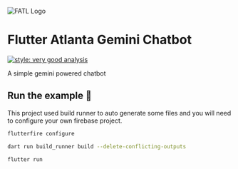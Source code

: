 ![FATL Logo](https://secure.meetupstatic.com/photos/event/c/2/6/c/clean_501889772.webp)

# Flutter Atlanta Gemini Chatbot

[![style: very good analysis][very_good_analysis_badge]][very_good_analysis_link]

A simple gemini powered chatbot


## Run the example 🚀

This project used build runner to auto generate some files and you will need to configure your own firebase project.

```sh
flutterfire configure

dart run build_runner build --delete-conflicting-outputs

flutter run
```



[coverage_badge]: coverage_badge.svg
[flutter_localizations_link]: https://api.flutter.dev/flutter/flutter_localizations/flutter_localizations-library.html
[internationalization_link]: https://flutter.dev/docs/development/accessibility-and-localization/internationalization
[license_badge]: https://img.shields.io/badge/license-MIT-blue.svg
[license_link]: https://opensource.org/licenses/MIT
[very_good_analysis_badge]: https://img.shields.io/badge/style-very_good_analysis-B22C89.svg
[very_good_analysis_link]: https://pub.dev/packages/very_good_analysis
[very_good_cli_link]: https://github.com/VeryGoodOpenSource/very_good_cli
